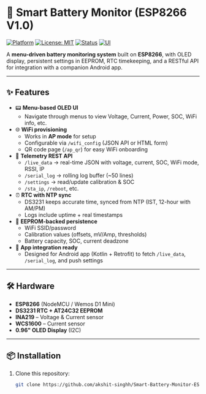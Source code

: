 # 🔋 Smart Battery Monitor (ESP8266 V1.0)

[![Platform](https://img.shields.io/badge/platform-ESP8266-blue.svg)](#)
[![License: MIT](https://img.shields.io/badge/license-MIT-green.svg)](LICENSE)
[![Status](https://img.shields.io/badge/status-active-success.svg)](#)
[![UI](https://img.shields.io/badge/UI-OLED-lightgrey.svg)](#)

A **menu-driven battery monitoring system** built on **ESP8266**, with OLED display, persistent settings in EEPROM, RTC timekeeping, and a RESTful API for integration with a companion Android app.

---

## ✨ Features
- 📟 **Menu-based OLED UI**
  - Navigate through menus to view Voltage, Current, Power, SOC, WiFi info, etc.
- 🌐 **WiFi provisioning**
  - Works in **AP mode** for setup
  - Configurable via `/wifi_config` (JSON API or HTML form)
  - QR code page (`/ap_qr`) for easy WiFi onboarding
- 🔌 **Telemetry REST API**
  - `/live_data` → real-time JSON with voltage, current, SOC, WiFi mode, RSSI, IP
  - `/serial_log` → rolling log buffer (~50 lines)
  - `/settings` → read/update calibration & SOC
  - `/sta_ip`, `/reboot`, etc.
- ⏰ **RTC with NTP sync**
  - DS3231 keeps accurate time, synced from NTP (IST, 12-hour with AM/PM)
  - Logs include uptime + real timestamps
- 💾 **EEPROM-backed persistence**
  - WiFi SSID/password
  - Calibration values (offsets, mV/Amp, thresholds)
  - Battery capacity, SOC, current deadzone
- 📲 **App integration ready**
  - Designed for Android app (Kotlin + Retrofit) to fetch `/live_data`, `/serial_log`, and push settings

---

## 🛠️ Hardware
- **ESP8266** (NodeMCU / Wemos D1 Mini)
- **DS3231 RTC + AT24C32 EEPROM**
- **INA219** – Voltage & Current sensor
- **WCS1600** – Current sensor
- **0.96" OLED Display** (I2C)

---

## 📦 Installation

1. Clone this repository:
   ```bash
   git clone https://github.com/akshit-singhh/Smart-Battery-Monitor-ESP8266-V1.0.git
